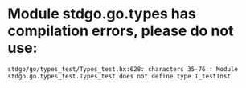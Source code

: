 # Module stdgo.go.types has compilation errors, please do not use:
```
stdgo/go/types_test/Types_test.hx:628: characters 35-76 : Module stdgo.go.types_test.Types_test does not define type T_testInst

```


